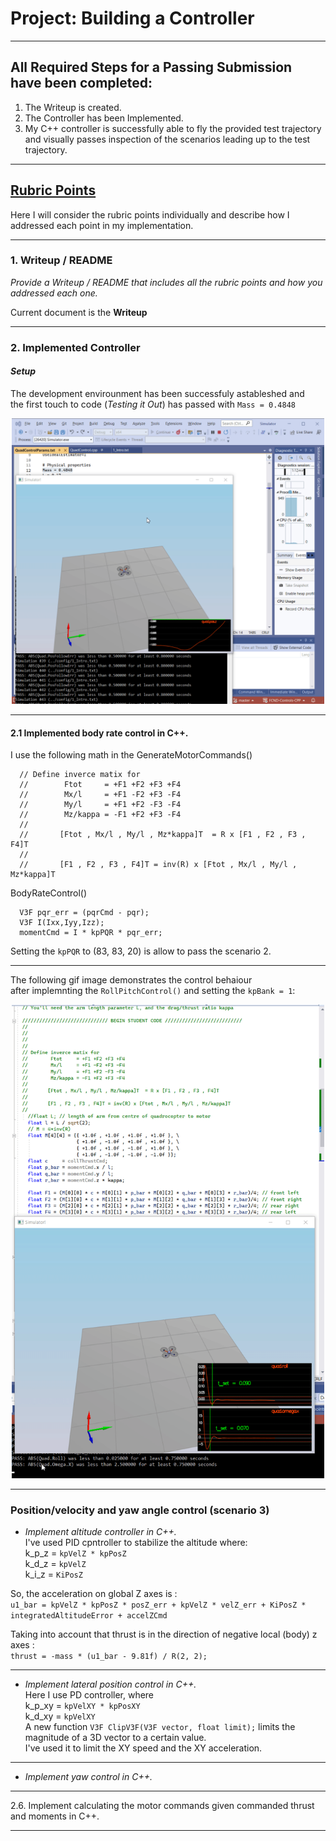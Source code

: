 # Project: Building a Controller  

***
## All Required Steps for a Passing Submission have been completed:

1. The Writeup is created. 
2. The Controller has been Implemented.
3. My C++ controller is successfully able to fly the provided test trajectory   
   and visually passes inspection of the scenarios leading up to the test trajectory.

***
## [Rubric Points](https://review.udacity.com/#!/rubrics/1643/view) 
 Here I will consider the rubric points individually and describe how I addressed each point in my implementation.  

___
### 1. Writeup / README

_Provide a Writeup / README that includes all the rubric points and how you addressed each one._  

Current document is the **Writeup**

___
### 2. Implemented Controller   
#### *Setup*
   The development envirounment has been successfuly astableshed and   
 the first touch to code (_*Testing it Out*_) has passed with `Mass = 0.4848` 
<p align="center">
<img src="animations/scenario1_solution.gif" width="500"/>
</p>

___
#### 2.1 Implemented body rate control in C++. 
I use the following math in the GenerateMotorCommands()
```code
  // Define inverce matix for 
  //        Ftot     = +F1 +F2 +F3 +F4  
  //        Mx/l     = +F1 -F2 +F3 -F4  
  //        My/l     = +F1 +F2 -F3 -F4  
  //        Mz/kappa = -F1 +F2 +F3 -F4  
  //      
  //       [Ftot , Mx/l , My/l , Mz*kappa]T  = R x [F1 , F2 , F3 , F4]T
  // 
  //       [F1 , F2 , F3 , F4]T = inv(R) x [Ftot , Mx/l , My/l , Mz*kappa]T
```


BodyRateControl()
```code
  V3F pqr_err = (pqrCmd - pqr);
  V3F I(Ixx,Iyy,Izz);
  momentCmd = I * kpPQR * pqr_err;
```
Setting the `kpPQR` to (83, 83, 20) is allow to pass the scenario 2.

___
The following gif image demonstrates the control behaiour   
after implemnting the `RollPitchControl()` and setting the `kpBank = 1`:

<p align="center">
<img src="animations/scenario_2.1.gif" width="500"/>
</p>

___

### Position/velocity and yaw angle control (scenario 3)
- _*Implement altitude controller in C++.*_  
I've used PID cpntroller to stabilize the altitude where:  
  k_p_z = `kpVelZ * kpPosZ`  
  k_d_z = `kpVelZ`  
  k_i_z = `KiPosZ`   
 
So, the acceleration on global Z axes is :  
  `u1_bar = kpVelZ * kpPosZ * posZ_err + kpVelZ * velZ_err + KiPosZ * integratedAltitudeError + accelZCmd`  

Taking into account that thrust is in the direction of negative local (body) z axes :  
`thrust = -mass * (u1_bar - 9.81f) / R(2, 2);`  

___
- _*Implement lateral position control in C++.*_  
Here I use PD controller, where  
  k_p_xy = `kpVelXY * kpPosXY`  
  k_d_xy = `kpVelXY`  
A new function `V3F ClipV3F(V3F vector, float limit);` limits the magnitude of a 3D vector to a certain value.  
I've used it to limit the XY speed and the XY acceleration.  

___
- _*Implement yaw control in C++.*_  



___
2.6. Implement calculating the motor commands given commanded thrust and moments in C++.

___


